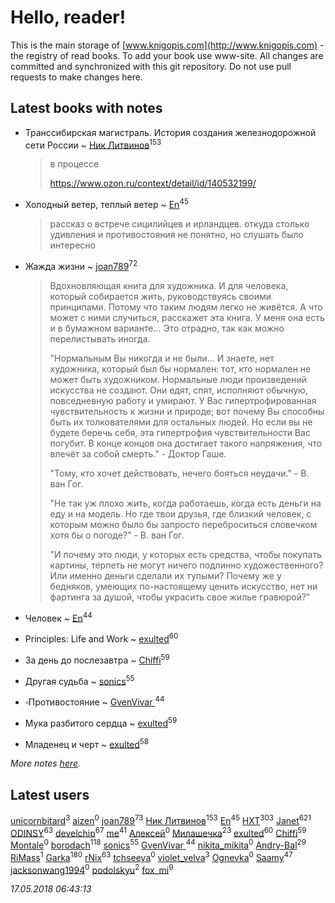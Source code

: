 # Hello, reader!
This is the main storage of [www.knigopis.com](http://www.knigopis.com) - the registry of read books.
To add your book use www-site. All changes are committed and synchronized with this git repository.
Do not use pull requests to make changes here.


## Latest books with notes
* Транссибирская магистраль. История создания железнодорожной сети России ~ [Ник Литвинов](users/241/241974816-vkontakte)<sup>153</sup>
    > в процессе
    > 
    > https://www.ozon.ru/context/detail/id/140532199/

* Холодный ветер, теплый ветер ~ [En](users/333/333646551-vkontakte)<sup>45</sup>
    > рассказ о встрече сицилийцев и ирландцев. откуда столько удивления и противостояния не понятно, но слушать было интересно

* Жажда жизни ~ [joan789](users/240/2401650-vkontakte)<sup>72</sup>
    > Вдохновляющая книга для художника. И для человека, который собирается жить, руководствуясь своими принципами. Потому что таким людям легко не живётся. А что может с ними случиться, расскажет эта книга. У меня она есть и в бумажном варианте... Это отрадно, так как можно перелистывать иногда.
    > 
    > "Нормальным Вы никогда и не были... И знаете, нет художника, который был бы нормален: тот, кто нормален не может быть художником. Нормальные люди произведений искусства не создают. Они едят, спят, исполняют обычную, повседневную работу и умирают. У Вас гипертрофированная чувствительность к жизни и природе; вот почему Вы способны быть их толкователями для остальных людей. Но если вы не будете беречь себя, эта гипертрофия чувствительности Вас погубит. В конце концов она достигает такого напряжения, что влечёт за собой смерть." - Доктор Гаше.
    > 
    > "Тому, кто хочет действовать, нечего бояться неудачи." - В. ван Гог.
    > 
    > "Не так уж плохо жить, когда работаешь, когда есть деньги на еду и на модель. Но где твои друзья, где близкий человек, с которым можно было бы запросто переброситься словечком хотя бы о погоде?" - В. ван Гог.
    > 
    > "И почему это люди, у которых есть средства, чтобы покупать картины, терпеть не могут ничего подлинно художественного? Или именно деньги сделали их тупыми? Почему же у бедняков, умеющих по-настоящему ценить искусство, нет ни фартинга за душой, чтобы украсить свое жилье гравюрой?"

* Человек ~ [En](users/333/333646551-vkontakte)<sup>44</sup>

* Principles: Life and Work ~ [exulted](users/100/100599204551896265722-google)<sup>60</sup>

* За день до послезавтра ~ [Chiffi](users/105/105831994080785626680-google)<sup>59</sup>

* Другая судьба ~ [sonics](users/588/5880221-vkontakte)<sup>55</sup>

* ▫Противостояние ~ [GvenVivar ](users/158/158266434925901-facebook)<sup>44</sup>

* Мука разбитого сердца ~ [exulted](users/100/100599204551896265722-google)<sup>59</sup>

* Младенец и черт ~ [exulted](users/100/100599204551896265722-google)<sup>58</sup>


_More notes [here](latest_books_with_notes.md)._


## Latest users
[unicornbitard](users/229/229973856-vkontakte)<sup>3</sup> 
[aizen](users/106/106430166082145393460-google)<sup>0</sup> 
[joan789](users/240/2401650-vkontakte)<sup>73</sup> 
[Ник Литвинов](users/241/241974816-vkontakte)<sup>153</sup> 
[En](users/333/333646551-vkontakte)<sup>45</sup> 
[HXT](users/100/100002563462782-facebook)<sup>303</sup> 
[Janet](users/108/108113656204404967440-google)<sup>621</sup> 
[ODINSY](users/100/100978570902186865324-google)<sup>63</sup> 
[develchip](users/852/85203415-vkontakte)<sup>67</sup> 
[me](users/381/381417697-yandex)<sup>41</sup> 
[Алексей](users/900/9002212905104302078-mailru)<sup>0</sup> 
[Милашечка](users/200/200601396-vkontakte)<sup>23</sup> 
[exulted](users/100/100599204551896265722-google)<sup>60</sup> 
[Chiffi](users/105/105831994080785626680-google)<sup>59</sup> 
[Montale](users/224/224219704-vkontakte)<sup>0</sup> 
[borodach](users/157/15706320-vkontakte)<sup>118</sup> 
[sonics](users/588/5880221-vkontakte)<sup>55</sup> 
[GvenVivar ](users/158/158266434925901-facebook)<sup>44</sup> 
[nikita_mikita](users/198/198265295-vkontakte)<sup>0</sup> 
[Andry-Bal](users/109/109232883876697421544-google)<sup>29</sup> 
[RiMass](users/112/112917914232006857743-google)<sup>1</sup> 
[Garka](users/115/115753719718250012620-google)<sup>180</sup> 
[rNix](users/115/115622071-twitter)<sup>63</sup> 
[tchseeya](users/385/385117355-vkontakte)<sup>0</sup> 
[violet_velva](users/116/116961712580551399099-google)<sup>3</sup> 
[Ognevka](users/171/1712587528828974-facebook)<sup>0</sup> 
[Saamy](users/115/115226508-vkontakte)<sup>47</sup> 
[jacksonwang1994](users/324/324907049-vkontakte)<sup>0</sup> 
[podolskyu](users/879/87930352-vkontakte)<sup>2</sup> 
[fox_mi](users/220/220022778-vkontakte)<sup>9</sup> 


_17.05.2018 06:43:13_
